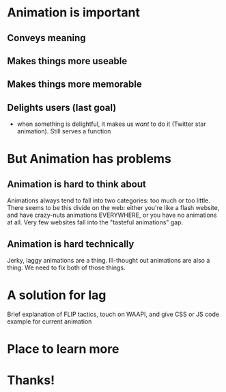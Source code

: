

# Animation is important

## Conveys meaning
## Makes things more useable
## Makes things more memorable
## Delights users (last goal)
  * when something is delightful, it makes us *want* to do it (Twitter star animation). Still serves a function

# But Animation has problems

## Animation is hard to think about
Animations always tend to fall into two categories: too much or too little.
There seems to be this divide on the web: either you're like a flash website, and have crazy-nuts animations EVERYWHERE, or you have no animations at all. Very few websites fall into the "tasteful animations" gap.

## Animation is hard technically
Jerky, laggy animations are a thing. Ill-thought out animations are also a thing. We need to fix both of those things.

# A solution for lag
Brief explanation of FLIP tactics, touch on WAAPI, and give CSS or JS code example for current animation

# Place to learn more

# Thanks!